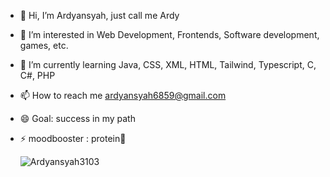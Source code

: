 - 👋 Hi, I’m Ardyansyah, just call me Ardy
- 👀 I’m interested in Web Development, Frontends, Software development, games, etc.
- 🌱 I’m currently learning Java, CSS, XML, HTML, Tailwind, Typescript, C, C#, PHP
- 📫 How to reach me ardyansyah6859@gmail.com
- 😄 Goal: success in my path
- ⚡ moodbooster : protein🍗

  <p><img align="left" src="https://github-readme-stats.vercel.app/api/top-langs?username=Ardyansyah3103&show_icons=true&locale=en&layout=compact" alt="Ardyansyah3103" /></p>
  
<!---
Ardyansyah3103/Ardyansyah3103 is a ✨ special ✨ repository because its `README.md` (this file) appears on your GitHub profile.
You can click the Preview link to take a look at your changes.
--->

